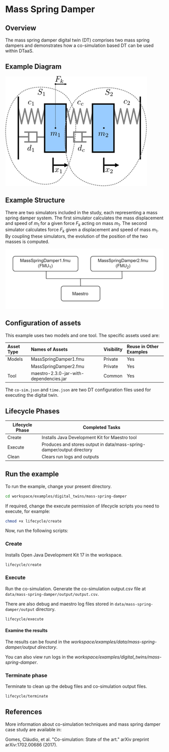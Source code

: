 # Mass Spring Damper

## Overview

The mass spring damper digital twin (DT) comprises two mass spring dampers
and demonstrates how a co-simulation based DT can be used within DTaaS.

## Example Diagram

![Mass Spring Damper System](mass-spring-damper_multibody_system.png)

## Example Structure

There are two simulators included in the study, each representing a
mass spring damper system. The first simulator calculates the mass
displacement and speed of $m_1$ for a given force $F_k$ acting on mass $m_1$.
The second simulator calculates force $F_k$ given a displacement and speed of
mass $m_1$. By coupling these simulators, the evolution of the position of
the two masses is computed.

![Mass Spring Damper Structure](dt-structure.png)

## Configuration of assets

This example uses two models and one tool. The specific assets used are:

| Asset Type | Names of Assets | Visibility | Reuse in Other Examples |
|:---|:---|:---|:---|
| Models | MassSpringDamper1.fmu | Private | Yes |
|  | MassSpringDamper2.fmu | Private | Yes |
| Tool | maestro-2.3.0-jar-with-dependencies.jar | Common | Yes |

The `co-sim.json` and `time.json`
are two DT configuration files used for executing the digital twin.

## Lifecycle Phases

| Lifecycle Phase    | Completed Tasks |
| -------- | ------- |
| Create  | Installs Java Development Kit for Maestro tool    |
| Execute | Produces and stores output in data/mass-spring-damper/output directory|
| Clean   | Clears run logs and outputs |

## Run the example

To run the example, change your present directory.

```bash
cd workspace/examples/digital_twins/mass-spring-damper
```

If required, change the execute permission of lifecycle scripts
you need to execute, for example:

```bash
chmod +x lifecycle/create
```

Now, run the following scripts:

### Create

Installs Open Java Development Kit 17 in the workspace.

```bash
lifecycle/create
```

### Execute

Run the co-simulation. Generate the co-simulation output.csv file
at `data/mass-spring-damper/output/output.csv`.

There are also debug and maestro log files stored in
`data/mass-spring-damper/output` directory.

```bash
lifecycle/execute
```

#### Examine the results

The results can be found in the
_workspace/examples/data/mass-spring-damper/output directory_.

You can also view run logs in the
_workspace/examples/digital_twins/mass-spring-damper_.

### Terminate phase

Terminate to clean up the debug files and co-simulation output files.

```bash
lifecycle/terminate
```

## References

More information about co-simulation techniques and mass spring damper
case study are available in:

Gomes, Cláudio, et al. "Co-simulation: State of the art."
arXiv preprint arXiv:1702.00686 (2017).
